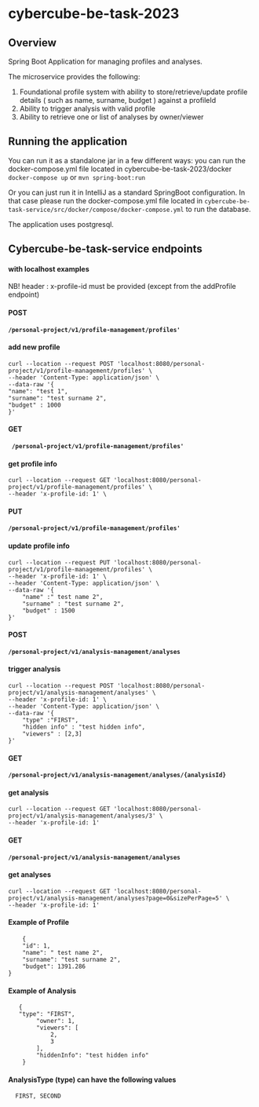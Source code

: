 # cybercube-be-task-2023

## Overview

Spring Boot Application for managing profiles and analyses.

The microservice provides the following:

1. Foundational profile system with ability to store/retrieve/update profile details ( such as name, surname, budget )
   against a profileId
2. Ability to trigger analysis with valid profile
3. Ability to retrieve one or list of analyses by owner/viewer

## Running the application

You can run it as a standalone jar in a few different ways:
you can run the docker-compose.yml file located in cybercube-be-task-2023/docker
`
docker-compose up
`
or
`
mvn spring-boot:run
`

Or you can just run it in IntelliJ as a standard SpringBoot configuration. In that case please run the
docker-compose.yml file located in ` cybercube-be-task-service/src/docker/compose/docker-compose.yml ` to run the
database.

The application uses postgresql.


## Cybercube-be-task-service endpoints

#### with localhost examples

NB! header : x-profile-id must be provided (except from the addProfile endpoint)

#### POST

#### ``` /personal-project/v1/profile-management/profiles' ```

#### add new profile

```
curl --location --request POST 'localhost:8080/personal-project/v1/profile-management/profiles' \
--header 'Content-Type: application/json' \
--data-raw '{
"name": "test 1",
"surname": "test surname 2",
"budget" : 1000
}'
```


#### GET

#### ``` /personal-project/v1/profile-management/profiles'```

#### get profile info

```
curl --location --request GET 'localhost:8080/personal-project/v1/profile-management/profiles' \
--header 'x-profile-id: 1' \
```


#### PUT

#### ```/personal-project/v1/profile-management/profiles' ```

#### update profile info

```
curl --location --request PUT 'localhost:8080/personal-project/v1/profile-management/profiles' \
--header 'x-profile-id: 1' \
--header 'Content-Type: application/json' \
--data-raw '{
    "name" :" test name 2",
    "surname" : "test surname 2",
    "budget" : 1500
}'
```


#### POST

#### ```/personal-project/v1/analysis-management/analyses```

#### trigger analysis

```
curl --location --request POST 'localhost:8080/personal-project/v1/analysis-management/analyses' \
--header 'x-profile-id: 1' \
--header 'Content-Type: application/json' \
--data-raw '{
    "type" :"FIRST",
    "hidden info" : "test hidden info",
    "viewers" : [2,3]
}'
```


#### GET

#### ```/personal-project/v1/analysis-management/analyses/{analysisId}```

#### get analysis

```
curl --location --request GET 'localhost:8080/personal-project/v1/analysis-management/analyses/3' \
--header 'x-profile-id: 1'
```



#### GET

#### ```/personal-project/v1/analysis-management/analyses```

#### get analyses

```
curl --location --request GET 'localhost:8080/personal-project/v1/analysis-management/analyses?page=0&sizePerPage=5' \
--header 'x-profile-id: 1'
```



#### Example of Profile

```
    {
    "id": 1,
    "name": " test name 2",
    "surname": "test surname 2",
    "budget": 1391.286
}
```

#### Example of Analysis

```
   {
   "type": "FIRST",
        "owner": 1,
        "viewers": [
            2,
            3
        ],
        "hiddenInfo": "test hidden info"
    }
```

#### AnalysisType (type) can have the following values

```
  FIRST, SECOND
```
